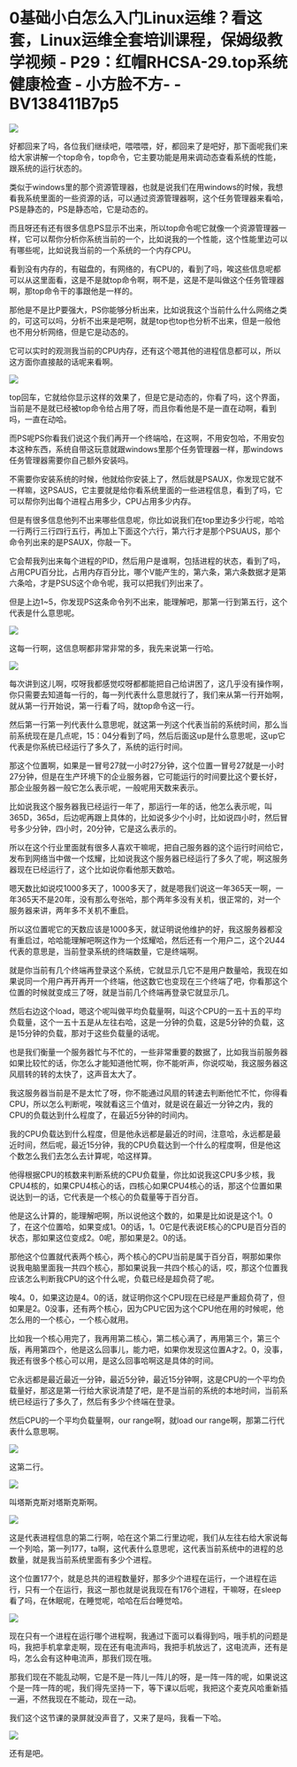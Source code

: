 # 0基础小白怎么入门Linux运维？看这套，Linux运维全套培训课程，保姆级教学视频 - P29：红帽RHCSA-29.top系统健康检查 - 小方脸不方- - BV138411B7p5

![](img/eaab7fac8080889b0e8893363f5f60d3_0.png)

好都回来了吗，各位我们继续吧，喂喂喂，好，都回来了是吧好，那下面呢我们来给大家讲解一个top命令，top命令，它主要功能是用来调动态查看系统的性能，跟系统的运行状态的。

类似于windows里的那个资源管理器，也就是说我们在用windows的时候，我想看我系统里面的一些资源的话，可以通过资源管理器啊，这个任务管理器来看哈，PS是静态的，PS是静态哈，它是动态的。

而且呀还有还有很多信息PS显示不出来，所以top命令呢它就像一个资源管理器一样，它可以帮你分析你系统当前的一个，比如说我的一个性能，这个性能里边可以有哪些呢，比如说我当前的一个系统的一个内存CPU。

看到没有内存的，有磁盘的，有网络的，有CPU的，看到了吗，唉这些信息呢都可以从这里面看，这是不是就top命令啊，啊不是，这是不是叫做这个任务管理器啊，那top命令干的事跟他是一样的。

那他是不是比P要强大，PS你能够分析出来，比如说我这个当前什么什么网络之类的，可这可以吗，分析不出来是吧啊，就是top也top也分析不出来，但是一般他也不用分析网络，但是它是动态的。

它可以实时的观测我当前的CPU内存，还有这个嗯其他的进程信息都可以，所以这方面你直接敲的话呢来看啊。

![](img/eaab7fac8080889b0e8893363f5f60d3_2.png)

top回车，它就给你显示这样的效果了，但是它是动态的，你看了吗，这个界面，当前是不是就已经被top命令给占用了呀，而且你看他是不是一直在动啊，看到吗，一直在动哈。

而PS呢PS你看我们说这个我们再开一个终端哈，在这啊，不用安包哈，不用安包本这种东西，系统自带这玩意就跟windows里那个任务管理器一样，那windows任务管理器需要你自己额外安装吗。

不需要你安装系统的时候，他就给你安装上了，然后就是PSAUX，你发现它就不一样嘛，这PSAUS，它主要就是给你看系统里面的一些进程信息，看到了吗，它可以帮你列出每个进程占用多少，CPU占用多少内存。

但是有很多信息他列不出来哪些信息呢，你比如说我们在top里边多少行呢，哈哈一行两行三行四行五行，再加上下面这个六行，第六行才是那个PSUAUS，那个命令列出来的是PSAUX，你敲一下。

它会帮我列出来每个进程的PID，然后用户是谁啊，包括进程的状态，看到了吗，占用CPU百分比，占用内存百分比，哪个V能产生的，第六条，第六条数据才是第六条哈，才是PSUS这个命令呢，我可以把我们列出来了。

但是上边1~5，你发现PS这条命令列不出来，能理解吧，那第一行到第五行，这个代表是什么意思呢。

![](img/eaab7fac8080889b0e8893363f5f60d3_4.png)

这每一行啊，这信息啊都非常非常的多，我先来说第一行哈。

![](img/eaab7fac8080889b0e8893363f5f60d3_6.png)

每次讲到这儿啊，哎呀我都感觉哎呀都都能把自己给讲困了，这几乎没有操作啊，你只需要去知道每一行的，每一列代表什么意思就行了，我们来从第一行开始啊，就从第一行开始说，第一行看了吗，就top命令这一行。

然后第一行第一列代表什么意思呢，就这第一列这个代表当前的系统时间，那么当前系统现在是几点呢，15：04分看到了吗，然后后面这up是什么意思呢，这up它代表是你系统已经运行了多久了，系统的运行时间。

那这个位置啊，如果是一冒号27就一小时27分钟，这个位置一冒号27就是一小时27分钟，但是在生产环境下的企业服务器，它可能运行的时间要比这个要长好，那企业服务器一般它怎么表示呢，一般呢用天数来表示。

比如说我这个服务器我已经运行一年了，那运行一年的话，他怎么表示呢，叫365D，365d，后边呢再跟上具体的，比如说多少个小时，比如说四小时，然后冒号多少分钟，四小时，20分钟，它是这么表示的。

所以在这个行业里面就有很多人喜欢干嘛呢，把自己服务器的这个运行时间给它，发布到网络当中做一个炫耀，比如说我这个服务器已经运行了多久了呢，啊这服务器现在已经运行了，这个比如说你看他那天数哈。

嗯天数比如说哎1000多天了，1000多天了，就是嗯我们说这一年365天一啊，一年365天不是20年，没有那么夸张哈，那个两年多没有关机，很正常的，对一个服务器来讲，两年多不关机不重启。

所以这位置呢它的天数应该是1000多天，就证明说他维护的好，我这服务器都没有重启过，哈哈能理解吧啊这作为一个炫耀哈，然后还有一个用户二，这个2U44代表的意思是，当前登录系统的终端数量，它是终端啊。

就是你当前有几个终端再登录这个系统，它就显示几它不是用户数量哈，我现在如果说同一个用户再开再开一个终端，他这数它也变现在三个终端了吧，你看那这个位置的时候就变成三了呀，就是当前几个终端再登录它就显示几。

然后右边这个load，嗯这个呢叫做平均负载量啊，叫这个CPU的一五十五的平均负载量，这个一五十五是从左往右哈，这是一分钟的负载，这是5分钟的负载，这是15分钟的负载，那对于这些负载量的话呢。

也是我们衡量一个服务器忙与不忙的，一些非常重要的数据了，比如我当前服务器如果比较忙的话，你怎么才能知道他忙啊，你不能听声，你说哎呦，我这服务器这风扇转的转的太快了，这声音太大了。

我这服务器当前是不是太忙了呀，你不能通过风扇的转速去判断他忙不忙，你得看CPU，所以怎么判断呢，唉就看这三个值对，就是说在最近一分钟之内，我的CPU的负载达到什么程度了，在最近5分钟的时间内。

我的CPU负载达到什么程度，但是他永远都是最近的时间，注意哈，永远都是最近时间，然后呢，最近15分钟，我的CPU负载达到一个什么的程度啊，但是他这个数怎么我们去怎么去计算呢，哈这样算。

他得根据CPU的核数来判断系统的CPU负载量，你比如说我这CPU多少核，我CPU4核的，如果CPU4核心的话，四核心如果CPU4核心的话，那这个位置如果说达到一的话，它代表是一个核心的负载量等于百分百。

他是这么计算的，能理解吧啊，所以说他这个数的，如果是比如说是这个1。0了，在这个位置哈，如果变成1。0的话，1。0它是代表说E核心的CPU是百分百的状态，那如果这位变成2。0呢，那如果是2。0的话。

那他这个位置就代表两个核心，两个核心的CPU当前是属于百分百，啊那如果你说我电脑里面我一共四个核心，那如果说我一共四个核心的话，哎，那这个位置我应该怎么判断我CPU的这个什么呢，负载已经是超负荷了呢。

唉4。0，如果这边是4。0的话，就证明你这个CPU现在已经是严重超负荷了，但如果是2。0没事，还有两个核心，因为CPU它因为这个CPU他在用的时候呢，他怎么用的一个核心，一个核心就用。

比如我一个核心用完了，我再用第二核心，第二核心满了，再用第三个，第三个版，再用第四个，他是这么回事儿，能力吧，如果你发现这位置A才2。0，没事，我还有很多个核心可以用，是这么回事哈啊这是具体的时间。

它永远都是最近最近一分钟，最近5分钟，最近15分钟啊，这是CPU的一个平均负载量好，那这是第一行给大家说清楚了吧，是不是当前的系统的本地时间，当前系统已经运行了多久了，然后有多少个终端在登录。

然后CPU的一个平均负载量啊，our range啊，就load our range啊，那第二行代表什么意思啊。



![](img/eaab7fac8080889b0e8893363f5f60d3_8.png)

这第二行。

![](img/eaab7fac8080889b0e8893363f5f60d3_10.png)

叫塔斯克斯对塔斯克斯啊。

![](img/eaab7fac8080889b0e8893363f5f60d3_12.png)

这是代表进程信息的第二行啊，哈在这个第二行里边呢，我们从左往右给大家说每一个列哈，第一列177，ta啊，这代表什么意思呢，这代表当前系统中的进程的总数量，就是我当前系统里面有多少个进程。

这个位置177个，就是总共的进程数量好，那多少个进程在运行，一个进程在运行，只有一个在运行，我这一那也就是说我现在有176个进程，干嘛呀，在sleep看了吗，在休眠呢，在睡觉呢，哈哈在后台睡觉哈。



![](img/eaab7fac8080889b0e8893363f5f60d3_14.png)

现在只有一个进程在运行哪个进程啊，我通过下面可以看得到吗，哦手机的问题是吗，我把手机拿拿走啊，现在还有电流声吗，我把手机放远了，这电流声，还有是吗，怎么会有这种电流声，那我们现在哦。

那我们现在不能乱动啊，它是不是一阵儿一阵儿的呀，是一阵一阵的呢，如果说这个是一阵一阵的呢，我们得先坚持一下，等下课以后呢，我把这个麦克风哈重新插一遍，不然我现在不能动，现在一动。

我们这个这节课的录屏就没声音了，又来了是吗，我看一下哈。

![](img/eaab7fac8080889b0e8893363f5f60d3_16.png)

还有是吧。